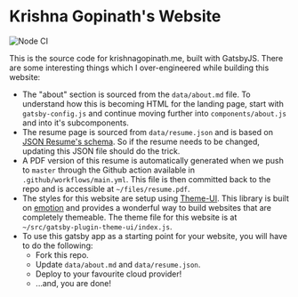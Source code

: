 # Krishna Gopinath's Website

![Node CI](https://github.com/krishnagopinath/website/workflows/Node%20CI/badge.svg)

This is the source code for krishnagopinath.me, built with GatsbyJS. There are some interesting things which I over-engineered while building this website:

- The "about" section is sourced from the `data/about.md` file. To understand how this is becoming HTML for the landing page, start with `gatsby-config.js` and continue moving further into `components/about.js` and into it's subcomponents.
- The resume page is sourced from `data/resume.json` and is based on [JSON Resume's schema](https://jsonresume.org/schema/). So if the resume needs to be changed, updating this JSON file should do the trick.
- A PDF version of this resume is automatically generated when we push to `master` through the Github action available in `.github/workflows/main.yml`. This file is then committed back to the repo and is accessible at `~/files/resume.pdf`.
- The styles for this website are setup using [Theme-UI](https://theme-ui.com/). This library is built on [emotion](https://emotion.sh/docs/introduction) and provides a wonderful way to build websites that are completely themeable. The theme file for this website is at `~/src/gatsby-plugin-theme-ui/index.js`.
- To use this gatsby app as a starting point for your website, you will have to do the following:
  - Fork this repo.
  - Update `data/about.md` and `data/resume.json`.
  - Deploy to your favourite cloud provider!
  - ...and, you are done!
